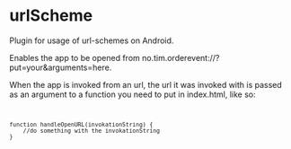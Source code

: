 urlScheme
=========

Plugin for usage of url-schemes on Android.

Enables the app to be opened from no.tim.orderevent://?put=your&arguments=here.

When the app is invoked from an url, the url it was invoked with is passed as an argument to a function you need to put in index.html, like so:
<code>
		
	function handleOpenURL(invokationString) {
		//do something with the invokationString
	}
</code>
